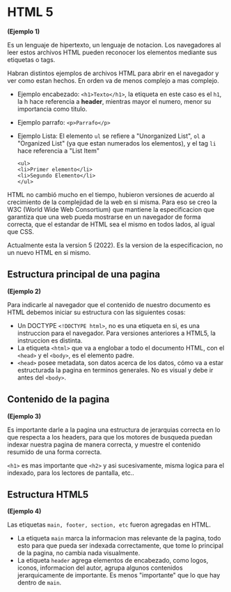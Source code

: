 # HTML 5
**(Ejemplo 1)** 

Es un lenguaje de hipertexto, un lenguaje de notacion. Los navegadores al leer estos archivos HTML pueden reconocer los elementos mediante sus etiquetas o tags.

Habran distintos ejemplos de archivos HTML para abrir en el navegador y ver como estan hechos. En orden va de menos complejo a mas complejo. 

* Ejemplo encabezado: `<h1>Texto</h1>`, la etiqueta en este caso es el `h1`, la h hace referencia a **header**, mientras mayor el numero, menor su importancia como titulo. 

* Ejemplo parrafo: `<p>Parrafo</p>`

* Ejemplo Lista: El elemento `ul` se refiere a "Unorganized List", `ol` a "Organized List" (ya que estan numerados los elementos), y el tag `li` hace referencia a "List Item"
    ```
    <ul>
    <li>Primer elemento</li>
    <li>Segundo Elemento</li>
    </ul>
    ````

HTML no cambió mucho en el tiempo, hubieron versiones de acuerdo al crecimiento de la complejidad de la web en si misma. Para eso se creo la W3C (World Wide Web Consortium) que mantiene la especificacion que garantiza que una web pueda mostrarse en un navegador de forma correcta, que el estandar de HTML sea el mismo en todos lados, al igual que CSS. 

Actualmente esta la version 5 (2022). Es la version de la especificacion, no un nuevo HTML en si mismo. 

## Estructura principal de una pagina
**(Ejemplo 2)**

Para indicarle al navegador que el contenido de nuestro documento es HTML debemos iniciar su estructura con las siguientes cosas:

* Un DOCTYPE `<!DOCTYPE html>`, no es una etiqueta en si, es una instruccion para el navegador. Para versiones anteriores a HTML5, la instruccion es distinta.
* La etiqueta `<html>` que va a englobar a todo el documento HTML, con el `<head>` y el `<body>`, es el elemento padre. 
* `<head>` posee metadata, son datos acerca de los datos, cómo va a estar estructurada la pagina en terminos generales. No es visual y debe ir antes del `<body>`.

## Contenido de la pagina
**(Ejemplo 3)**

Es importante darle a la pagina una estructura de jerarquias correcta en lo que respecta a los headers, para que los motores de busqueda puedan indexar nuestra pagina de manera correcta, y muestre el contenido resumido de una forma correcta. 

`<h1>` es mas importante que `<h2>` y asi sucesivamente, misma logica para el indexado, para los lectores de pantalla, etc.. 

## Estructura HTML5
**(Ejemplo 4)**

Las etiquetas `main, footer, section, etc` fueron agregadas en HTML. 

* La etiqueta `main` marca la informacion mas relevante de la pagina, todo esto para que pueda ser indexada correctamente, que tome lo principal de la pagina, no cambia nada visualmente.
* La etiqueta `header` agrega elementos de encabezado, como logos, iconos, informacion del autor, agrupa algunos contenidos jerarquicamente de importante. Es menos "importante" que lo que hay dentro de `main`.